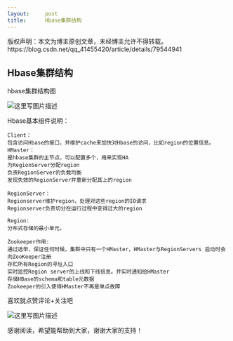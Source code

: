 ```yaml
---
layout:     post
title:      Hbase集群结构
---
```

<div id="article_content" class="article_content clearfix csdn-tracking-statistics" data-pid="blog" data-mod="popu_307" data-dsm="post">
								<div class="article-copyright">
					版权声明：本文为博主原创文章，未经博主允许不得转载。					https://blog.csdn.net/qq_41455420/article/details/79544941				</div>
								            <div id="content_views" class="markdown_views prism-atom-one-dark">
							<!-- flowchart 箭头图标 勿删 -->
							<svg xmlns="http://www.w3.org/2000/svg" style="display: none;"><path stroke-linecap="round" d="M5,0 0,2.5 5,5z" id="raphael-marker-block" style="-webkit-tap-highlight-color: rgba(0, 0, 0, 0);"></path></svg>
							<h2 id="hbase集群结构">Hbase集群结构</h2>

<p>hbase集群结构图</p>

<p><img src="https://img-blog.csdn.net/20180313191054208?watermark/2/text/aHR0cDovL2Jsb2cuY3Nkbi5uZXQvcXFfNDE0NTU0MjA=/font/5a6L5L2T/fontsize/400/fill/I0JBQkFCMA==/dissolve/70/gravity/SouthEast" alt="这里写图片描述" title=""></p>

<p>Hbase基本组件说明：</p>

<pre class="prettyprint"><code class=" hljs lua">Client：
包含访问Hbase的接口，并维护cache来加快对Hbase的访问，比如region的位置信息。
HMaster：
是hbase集群的主节点，可以配置多个，用来实现HA
为RegionServer分配region
负责RegionServer的负载均衡
发现失效的RegionServer并重新分配其上的region

RegionServer：
Regionserver维护region，处理对这些region的IO请求
Regionserver负责切分在运行过程中变得过大的region

Region:
分布式存储的最小单元。

Zookeeper作用:
通过选举，保证任何时候，集群中只有一个HMaster，HMaster与RegionServers 启动时会向ZooKeeper注册
存贮所有Region的寻址入口
实时监控Region server的上线和下线信息。并实时通知给HMaster
存储HBase的schema和<span class="hljs-built_in">table</span>元数据
Zookeeper的引入使得HMaster不再是单点故障</code></pre>

<p>喜欢就点赞评论+关注吧</p>

<p><img src="https://img-blog.csdn.net/20180313191127307?watermark/2/text/aHR0cDovL2Jsb2cuY3Nkbi5uZXQvcXFfNDE0NTU0MjA=/font/5a6L5L2T/fontsize/400/fill/I0JBQkFCMA==/dissolve/70/gravity/SouthEast" alt="这里写图片描述" title=""></p>

<p>感谢阅读，希望能帮助到大家，谢谢大家的支持！</p>            </div>
						<link href="https://csdnimg.cn/release/phoenix/mdeditor/markdown_views-9e5741c4b9.css" rel="stylesheet">
                </div>